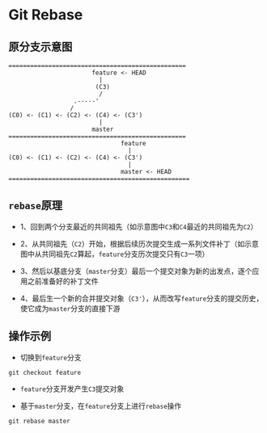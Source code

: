 # Git Rebase

## 原分支示意图

```
=================================================
                       feature <- HEAD
                         |
                        (C3)
                         /
                  .-----'
                 /
(C0) <- (C1) <- (C2) <- (C4) <- (C3')
                         | 
                       master
=================================================
                               feature
                                 |
(C0) <- (C1) <- (C2) <- (C4) <- (C3')
                                 | 
                               master <- HEAD
==================================================
```

## `rebase`原理

- 1、回到两个分支最近的共同祖先（如示意图中`C3`和`C4`最近的共同祖先为`C2`）

- 2、从共同祖先（`C2`）开始，根据后续历次提交生成一系列文件补丁（如示意图中从共同祖先`C2`算起，`feature`分支历次提交只有`C3`一项）

- 3、然后以基底分支（`master`分支）最后一个提交对象为新的出发点，逐个应用之前准备好的补丁文件

- 4、最后生一个新的合并提交对象（`C3'`），从而改写`feature`分支的提交历史，使它成为`master`分支的直接下游

## 操作示例

- 切换到`feature`分支

```
git checkout feature
```

- `feature`分支开发产生`C3`提交对象

- 基于`master`分支，在`feature`分支上进行`rebase`操作

```
git rebase master
```
